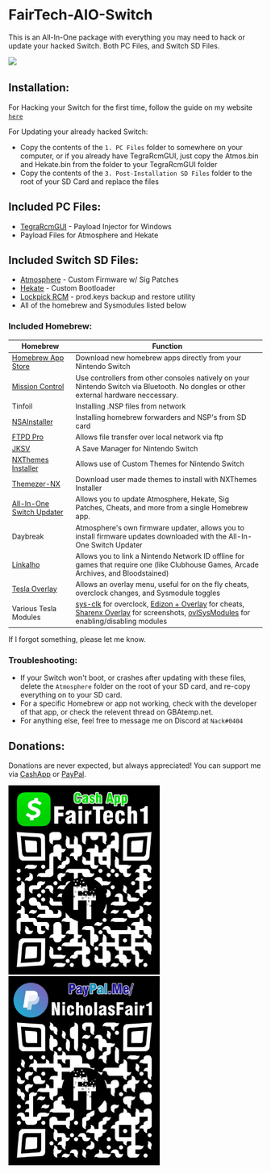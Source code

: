 # FairTech-AIO-Switch

This is an All-In-One package with everything you may need to hack or update your hacked Switch. Both PC Files, and Switch SD Files.

![](images/projectbanner.gif)

## Installation:
For Hacking your Switch for the first time, follow the guide on my website [`here`](http://www.guides.fairtech.us)

For Updating your already hacked Switch:
* Copy the contents of the `1. PC Files` folder to somewhere on your computer, or if you already have TegraRcmGUI, just copy the Atmos.bin and Hekate.bin from the folder to your TegraRcmGUI folder
* Copy the contents of the `3. Post-Installation SD Files` folder to the root of your SD Card and replace the files

## Included PC Files:

* [TegraRcmGUI](https://github.com/eliboa/TegraRcmGUI/releases) - Payload Injector for Windows
* Payload Files for Atmosphere and Hekate

## Included Switch SD Files:

* [Atmosphere](https://github.com/Atmosphere-NX/Atmosphere/releases) - Custom Firmware w/ Sig Patches
* [Hekate](https://github.com/CTCaer/hekate/releases) - Custom Bootloader
* [Lockpick RCM](https://github.com/shchmue/Lockpick_RCM/releases) - prod.keys backup and restore utility
*  All of the homebrew and Sysmodules listed below
 
### Included Homebrew:
| Homebrew | Function |
| ------ | ------ |
| [Homebrew App Store](https://github.com/fortheusers/hb-appstore/releases) | Download new homebrew apps directly from your Nintendo Switch
| [Mission Control](https://github.com/ndeadly/MissionControl) | Use controllers from other consoles natively on your Nintendo Switch via Bluetooth. No dongles or other external hardware neccessary. |
| Tinfoil | Installing .NSP files from network |
| [NSAInstaller](https://github.com/Team-Neptune/NSAInstaller/releases) | Installing homebrew forwarders and NSP's from SD card |
| [FTPD Pro](https://github.com/mtheall/ftpd/releases) | Allows file transfer over local network via ftp |
| [JKSV](https://github.com/J-D-K/JKSV/releases) | A Save Manager for Nintendo Switch |
| [NXThemes Installer](https://github.com/exelix11/SwitchThemeInjector/releases) | Allows use of Custom Themes for Nintendo Switch |
| [Themezer-NX](https://github.com/suchmememanyskill/themezer-nx/releases) | Download user made themes to install with NXThemes Installer |
| [All-In-One Switch Updater](https://github.com/HamletDuFromage/aio-switch-updater/releases) | Allows you to update Atmosphere, Hekate, Sig Patches, Cheats, and more from a single Homebrew app. |
| Daybreak | Atmosphere's own firmware updater, allows you to install firmware updates downloaded with the All-In-One Switch Updater |
| [Linkalho](https://github.com/rdmrocha/linkalho/releases) | Allows you to link a Nintendo Network ID offline for games that require one (like Clubhouse Games, Arcade Archives, and Bloodstained)
| [Tesla Overlay](https://github.com/WerWolv/nx-ovlloader) | Allows an overlay menu, useful for on the fly cheats, overclock changes, and Sysmodule toggles |
| Various Tesla Modules | [sys-clk](https://github.com/retronx-team/sys-clk/releases) for overclock, [Edizon + Overlay](https://github.com/WerWolv/EdiZon/releases) for cheats, [Sharenx Overlay](https://github.com/HookedBehemoth/ShareNX-Overlay/releases) for screenshots, [ovlSysModules](https://github.com/WerWolv/ovl-sysmodules/releases) for enabling/disabling modules |

If I forgot something, please let me know.


### Troubleshooting:
* If your Switch won't boot, or crashes after updating with these files, delete the `Atmosphere` folder on the root of your SD card, and re-copy everything on to your SD card. 
* For a specific Homebrew or app not working, check with the developer of that app, or check the relevent thread on GBAtemp.net.
* For anything else, feel free to message me on Discord at `Nack#0404`

## Donations:
Donations are never expected, but always appreciated! You can support me via [CashApp](https://cash.app/$FairTech1) or [PayPal](https://www.paypal.com/paypalme/NicholasFair1). 

<img src="images/cashappqr.jpg" width="300" />  <img src="images/paypalqr.jpg" width ="300" /> 
